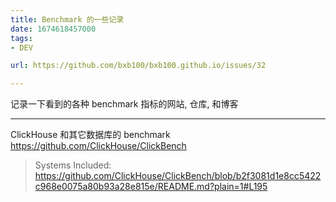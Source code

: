 ```yaml
---
title: Benchmark 的一些记录
date: 1674618457000
tags:
- DEV

url: https://github.com/bxb100/bxb100.github.io/issues/32

---
```

记录一下看到的各种 benchmark 指标的网站, 仓库, 和博客

---

<a id="issuecomment-1403059558"></a>
ClickHouse 和其它数据库的 benchmark 
https://github.com/ClickHouse/ClickBench

> Systems Included:  
https://github.com/ClickHouse/ClickBench/blob/b2f3081d1e8cc5422c968e0075a80b93a28e815e/README.md?plain=1#L195